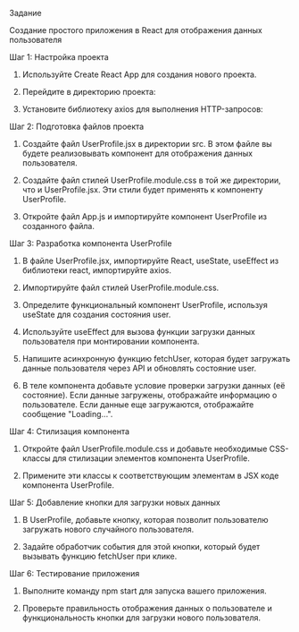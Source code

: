 Задание

Создание простого приложения в React для отображения данных пользователя

Шаг 1: Настройка проекта

1. Используйте Create React App для создания нового проекта.

2. Перейдите в директорию проекта:

3. Установите библиотеку axios для выполнения HTTP-запросов:


Шаг 2: Подготовка файлов проекта

1. Создайте файл UserProfile.jsx в директории src. В этом файле вы будете реализовывать компонент для отображения данных пользователя.

2. Создайте файл стилей UserProfile.module.css в той же директории, что и UserProfile.jsx. Эти стили будет применять к компоненту UserProfile.

3. Откройте файл App.js и импортируйте компонент UserProfile из созданного файла.


Шаг 3: Разработка компонента UserProfile

1. В файле UserProfile.jsx, импортируйте React, useState, useEffect из библиотеки react, импортируйте axios.

2. Импортируйте файл стилей UserProfile.module.css.

3. Определите функциональный компонент UserProfile, используя useState для создания состояния user.

4. Используйте useEffect для вызова функции загрузки данных пользователя при монтировании компонента.

5. Напишите асинхронную функцию fetchUser, которая будет загружать данные пользователя через API и обновлять состояние user.

6. В теле компонента добавьте условие проверки загрузки данных (её состояние). Если данные загружены, отображайте информацию о пользователе. Если данные еще загружаются, отображайте сообщение "Loading...".


Шаг 4: Стилизация компонента

1. Откройте файл UserProfile.module.css и добавьте необходимые CSS-классы для стилизации элементов компонента UserProfile.

2. Примените эти классы к соответствующим элементам в JSX коде компонента UserProfile.


Шаг 5: Добавление кнопки для загрузки новых данных

1. В UserProfile, добавьте кнопку, которая позволит пользователю загружать нового случайного пользователя.

2. Задайте обработчик события для этой кнопки, который будет вызывать функцию fetchUser при клике.


Шаг 6: Тестирование приложения

1. Выполните команду npm start для запуска вашего приложения.

2. Проверьте правильность отображения данных о пользователе и функциональность кнопки для загрузки нового пользователя.